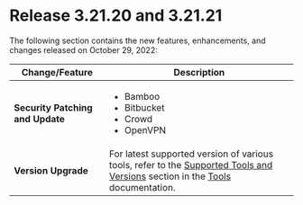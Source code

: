 # Release 3.21.20 and 3.21.21

The following section contains the new features, enhancements, and changes released on October 29, 2022:

| Change/Feature |Description|
|---|---|
|**Security Patching and Update**| <ul><li>Bamboo</li><li>Bitbucket</li><li>Crowd</li><li>OpenVPN</li></ul>|  
|**Version Upgrade**|For latest supported version of various tools, refer to the [Supported Tools and Versions](https://docs.developer.tech.gov.sg/docs/ship-hats-tools/tools-overview?id=supported-tools-and-versions) section in the [Tools](https://docs.developer.tech.gov.sg/docs/ship-hats-tools/tools-overview) documentation.|
